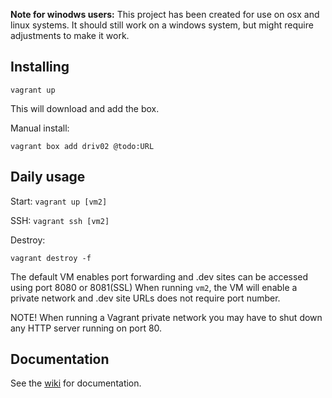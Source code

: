 **Note for winodws users:** This project has been created for use on osx and linux systems. It should still work on a windows system, but might require adjustments to make it work.

## Installing

`vagrant up`

This will download and add the box. 

Manual install:

`vagrant box add driv02 @todo:URL`

## Daily usage

Start:
`vagrant up [vm2]`

SSH:
`vagrant ssh [vm2]`

Destroy:

`vagrant destroy -f`


The default VM enables port forwarding and .dev sites can be accessed using port 8080 or 8081(SSL)
When running `vm2`, the VM will enable a private network and .dev site URLs does not require port number.

NOTE!
When running a Vagrant private network you may have to shut down any HTTP server running on port 80.

## Documentation 

See the [wiki]([https://github.com/drivdigital/driv-vagrant/wiki]) for documentation.